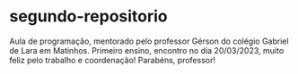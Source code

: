 # segundo-repositorio
Aula de programação, mentorado pelo professor Gérson do colégio Gabriel de Lara em Matinhos. Primeiro ensino, encontro no dia 20/03/2023, muito feliz pelo trabalho e coordenação! Parabéns, professor!
